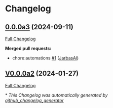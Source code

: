 # Changelog

## [0.0.0a3](https://github.com/OpenVoiceOS/ovos-vad-plugin-noise/tree/0.0.0a3) (2024-09-11)

[Full Changelog](https://github.com/OpenVoiceOS/ovos-vad-plugin-noise/compare/V0.0.0a2...0.0.0a3)

**Merged pull requests:**

- chore:automations [\#1](https://github.com/OpenVoiceOS/ovos-vad-plugin-noise/pull/1) ([JarbasAl](https://github.com/JarbasAl))

## [V0.0.0a2](https://github.com/OpenVoiceOS/ovos-vad-plugin-noise/tree/V0.0.0a2) (2024-01-27)

[Full Changelog](https://github.com/OpenVoiceOS/ovos-vad-plugin-noise/compare/0b4b347aedc92a6436feb9dcc331b700600ce30a...V0.0.0a2)



\* *This Changelog was automatically generated by [github_changelog_generator](https://github.com/github-changelog-generator/github-changelog-generator)*
